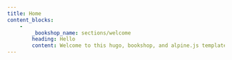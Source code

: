 ```yaml
---
title: Home
content_blocks:
    -
        _bookshop_name: sections/welcome
        heading: Hello
        content: Welcome to this hugo, bookshop, and alpine.js template
---
```



